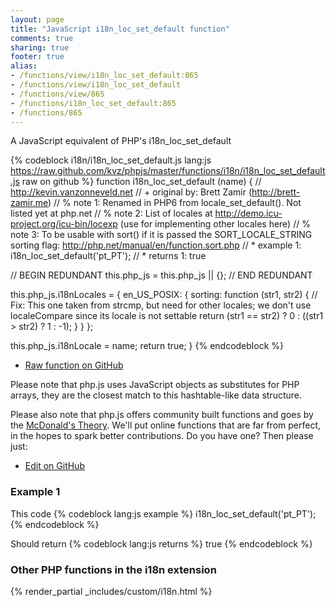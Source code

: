 ```yaml
---
layout: page
title: "JavaScript i18n_loc_set_default function"
comments: true
sharing: true
footer: true
alias:
- /functions/view/i18n_loc_set_default:865
- /functions/view/i18n_loc_set_default
- /functions/view/865
- /functions/i18n_loc_set_default:865
- /functions/865
---
```

<!-- Generated by Rakefile:build -->
A JavaScript equivalent of PHP's i18n_loc_set_default

{% codeblock i18n/i18n_loc_set_default.js lang:js https://raw.github.com/kvz/phpjs/master/functions/i18n/i18n_loc_set_default.js raw on github %}
function i18n_loc_set_default (name) {
  // http://kevin.vanzonneveld.net
  // +   original by: Brett Zamir (http://brett-zamir.me)
  // %          note 1: Renamed in PHP6 from locale_set_default(). Not listed yet at php.net
  // %          note 2: List of locales at http://demo.icu-project.org/icu-bin/locexp (use for implementing other locales here)
  // %          note 3: To be usable with sort() if it is passed the SORT_LOCALE_STRING sorting flag: http://php.net/manual/en/function.sort.php
  // *     example 1: i18n_loc_set_default('pt_PT');
  // *     returns 1: true

  // BEGIN REDUNDANT
  this.php_js = this.php_js || {};
  // END REDUNDANT

  this.php_js.i18nLocales = {
    en_US_POSIX: {
      sorting: function (str1, str2) { // Fix: This one taken from strcmp, but need for other locales; we don't use localeCompare since its locale is not settable
        return (str1 == str2) ? 0 : ((str1 > str2) ? 1 : -1);
      }
    }
  };

  this.php_js.i18nLocale = name;
  return true;
}
{% endcodeblock %}

 - [Raw function on GitHub](https://github.com/kvz/phpjs/blob/master/functions/i18n/i18n_loc_set_default.js)

Please note that php.js uses JavaScript objects as substitutes for PHP arrays, they are 
the closest match to this hashtable-like data structure. 

Please also note that php.js offers community built functions and goes by the 
[McDonald's Theory](https://medium.com/what-i-learned-building/9216e1c9da7d). We'll put online 
functions that are far from perfect, in the hopes to spark better contributions. 
Do you have one? Then please just: 

 - [Edit on GitHub](https://github.com/kvz/phpjs/edit/master/functions/i18n/i18n_loc_set_default.js)

### Example 1
This code
{% codeblock lang:js example %}
i18n_loc_set_default('pt_PT');
{% endcodeblock %}

Should return
{% codeblock lang:js returns %}
true
{% endcodeblock %}


### Other PHP functions in the i18n extension
{% render_partial _includes/custom/i18n.html %}
